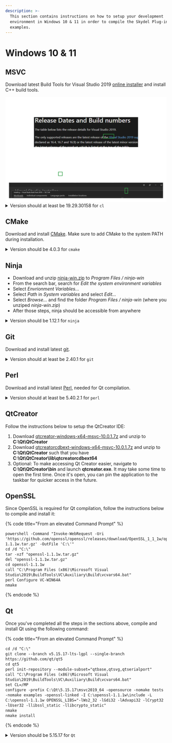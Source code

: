 ```yaml
---
description: >-
  This section contains instructions on how to setup your development
  environment in Windows 10 & 11 in order to compile the Skydel Plug-ins
  examples.
---
```


# Windows 10 & 11

## MSVC

Download latest Build Tools for Visual Studio 2019 [online installer](https://learn.microsoft.com/en-us/visualstudio/releases/2019/history#release-dates-and-build-numbers) and install C++ build tools.

<img src="../.gitbook/assets/file.excalidraw (1) (1).svg" alt="" class="gitbook-drawing">

<details>

<summary>Version should at least be 19.29.30158 for <code>cl</code></summary>

Please note that the version in the execution path of cl might be different on newer versions.

```
C:\Program Files (x86)\Microsoft Visual Studio\2019\BuildTools\VC\Tools\MSVC\14.29.30133\bin\Hostx64\x64\cl.exe
> Microsoft (R) C/C++ Optimizing Compiler Version 19.29.30158 for x64
```

</details>

## CMake

Download and install [CMake](https://github.com/Kitware/CMake/releases/download/v4.0.3/cmake-4.0.3-windows-x86_64.msi). Make sure to add CMake to the system PATH during installation.

<details>

<summary>Version should be 4.0.3 for <code>cmake</code></summary>

```
cmake --version
> cmake version 4.0.3
```

</details>

## Ninja

* Download and unzip [ninja-win.zip](https://github.com/ninja-build/ninja/releases/download/v1.12.1/ninja-win.zip) to _Program Files / ninja-win_
* From the search bar, search for _Edit the system environment variables_
* Select _Envrionment Variables..._
* Select _Path_ in _System variables_ and select _Edit..._
* Select _Browse..._ and find the folder _Program Files / ninja-win_ (where you unziped _ninja-win.zip_)
* After those steps, ninja should be accessible from anywhere

<details>

<summary>Version should be 1.12.1 for <code>ninja</code></summary>

```
ninja --version
> 1.12.1
```

</details>

## Git

Download and install latest [git](https://gitforwindows.org).

<details>

<summary>Version should at least be 2.40.1 for <code>git</code></summary>

```
git --version
> git version 2.40.1.windows.1
```

</details>

## Perl

Download and install latest [Perl](https://github.com/StrawberryPerl/Perl-Dist-Strawberry/releases/download/SP_54021_64bit_UCRT/strawberry-perl-5.40.2.1-64bit.msi), needed for Qt compilation.

<details>

<summary>Version should at least be 5.40.2.1 for <code>perl</code></summary>

```
perl -v
> This is perl 5, version 40, subversion 2 (v5.40.2) built for MSWin32-x64-multi-thread
```

</details>

## QtCreator

Follow the instructions below to setup the QtCreator IDE:

1. Download [qtcreator-windows-x64-msvc-10.0.1.7z](https://github.com/qt-creator/qt-creator/releases/download/v10.0.1/qtcreator-windows-x64-msvc-10.0.1.7z) and unzip to **C:\Qt\QtCreator**
2. Download [qtcreatorcdbext-windows-x64-msvc-10.0.1.7z](https://github.com/qt-creator/qt-creator/releases/download/v10.0.1/qtcreatorcdbext-windows-x64-msvc-10.0.1.7z) and unzip to **C:\Qt\QtCreator** such that you have **C:\Qt\QtCreator\lib\qtcreatorcdbext64**
3. Optional: To make accessing Qt Creator easier, navigate to **C:\Qt\QtCreator\bin** and launch **qtcreator.exe**. It may take some time to open the first time. Once it's open, you can pin the application to the taskbar for quicker access in the future.

## OpenSSL

Since OpenSSL is required for Qt compilation, follow the instructions below to compile and install it:

{% code title="From an elevated Command Prompt" %}
```
powershell -Command "Invoke-WebRequest -Uri 'https://github.com/openssl/openssl/releases/download/OpenSSL_1_1_1w/openssl-1.1.1w.tar.gz' -OutFile 'C:\'"
cd /d "C:\"
tar -xzf "openssl-1.1.1w.tar.gz"
del "openssl-1.1.1w.tar.gz"
cd openssl-1.1.1w
call "C:\Program Files (x86)\Microsoft Visual Studio\2019\BuildTools\VC\Auxiliary\Build\vcvars64.bat"
perl Configure VC-WIN64A
nmake
```
{% endcode %}

## Qt

Once you've completed all the steps in the sections above, compile and install Qt using the following command:

{% code title="From an elevated Command Prompt" %}
```
cd /d "C:\"
git clone --branch v5.15.17-lts-lgpl --single-branch https://github.com/qt/qt5
cd qt5
perl init-repository --module-subset="qtbase,qtsvg,qtserialport"
call "C:\Program Files (x86)\Microsoft Visual Studio\2019\BuildTools\VC\Auxiliary\Build\vcvars64.bat"
set CL=/MP
configure -prefix C:\Qt\5.15.17\msvc2019_64 -opensource -nomake tests -nomake examples -openssl-linked -I C:\openssl-1.1.1w\include -L C:\openssl-1.1.1w OPENSSL_LIBS="-lWs2_32 -lGdi32 -lAdvapi32 -lCrypt32 -lUser32 -llibssl_static -llibcrypto_static"
nmake
nmake install
```
{% endcode %}

<details>

<summary>Version should be 5.15.17 for <code>Qt</code></summary>

```
C:\Qt\5.15.17\msvc2019_64\bin\qmake --version
> QMake version 3.1
> Using Qt version 5.15.17 in C:/Qt/5.15.17/msvc2019_64/lib
```

</details>
